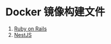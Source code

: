 # Docker 镜像构建文件

1. [Ruby on Rails](https://github.com/boqingren/dockerfiles/tree/main/rails)
2. [NestJS](https://github.com/boqingren/dockerfiles/tree/main/nest)